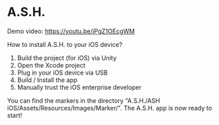 # A.S.H.

Demo video:
https://youtu.be/jPgZ1OEcgWM

How to install A.S.H. to your iOS device?
1. Build the project (for iOS) via Unity
2. Open the Xcode project
3. Plug in your iOS device via USB
4. Build / Install the app
6. Manually trust the iOS enterprise developer

You can find the markers in the directory "A.S.H./ASH iOS/Assets/Resources/Images/Marker/".
The A.S.H. app is now ready to start! 

